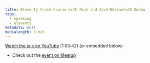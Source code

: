 ```yaml
---
title: Eleventy Crash Course with Nick and Zach—NebraskaJS Omaha
tags:
  - speaking
  - eleventy
metadata: null
medialength: 5 min
---
```


[Watch the talk on YouTube](https://www.youtube.com/watch?v=DC5fP_8Q8uQ) (1:03:42) (or embedded below)

<div><youtube-lite-player @slug="DC5fP_8Q8uQ" @label="{{ title }}"></youtube-lite-player></div>

* Check out the [event on Meetup](https://www.meetup.com/nebraskajs/events/dxndfdybccbkb/)

